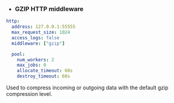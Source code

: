 - ### GZIP HTTP middleware

```yaml
http:
  address: 127.0.0.1:55555
  max_request_size: 1024
  access_logs: false
  middleware: ["gzip"]

  pool:
    num_workers: 2
    max_jobs: 0
    allocate_timeout: 60s
    destroy_timeout: 60s
```

Used to compress incoming or outgoing data with the default gzip compression level.